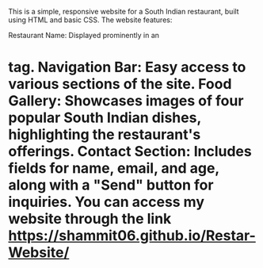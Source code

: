 This is a simple, responsive website for a South Indian restaurant, built using HTML and basic CSS. The website features:

Restaurant Name: Displayed prominently in an <h1> tag.
Navigation Bar: Easy access to various sections of the site.
Food Gallery: Showcases images of four popular South Indian dishes, highlighting the restaurant's offerings.
Contact Section: Includes fields for name, email, and age, along with a "Send" button for inquiries.
You can access my website through the link  https://shammit06.github.io/Restar-Website/ 
